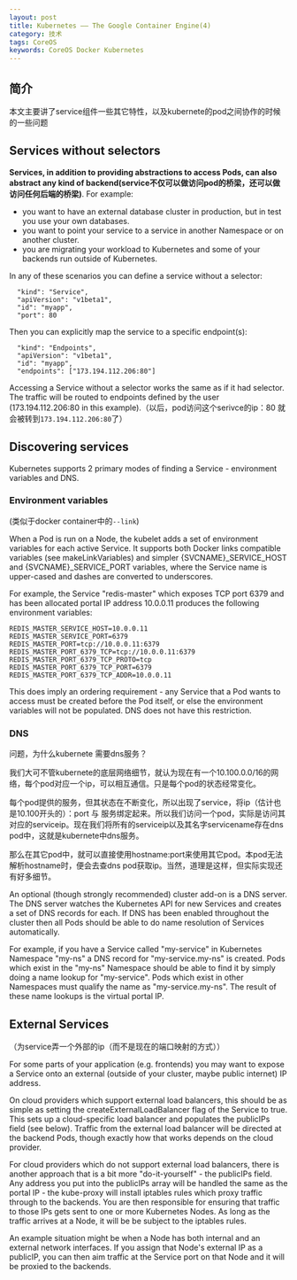 ```yaml
---
layout: post
title: Kubernetes —— The Google Container Engine(4)
category: 技术
tags: CoreOS
keywords: CoreOS Docker Kubernetes
---
```


## 简介


本文主要讲了service组件一些其它特性，以及kubernete的pod之间协作的时候的一些问题

## Services without selectors

**Services, in addition to providing abstractions to access Pods, can also abstract any kind of backend(service不仅可以做访问pod的桥梁，还可以做访问任何后端的桥梁)**. For example:

- you want to have an external database cluster in production, but in test you use your own databases.
- you want to point your service to a service in another Namespace or on another cluster.
- you are migrating your workload to Kubernetes and some of your backends run outside of Kubernetes.

In any of these scenarios you can define a service without a selector:

      "kind": "Service",
      "apiVersion": "v1beta1",
      "id": "myapp",
      "port": 80
  
Then you can explicitly map the service to a specific endpoint(s):

      "kind": "Endpoints",
      "apiVersion": "v1beta1",
      "id": "myapp",
      "endpoints": ["173.194.112.206:80"]
  
Accessing a Service without a selector works the same as if it had selector. The traffic will be routed to endpoints defined by the user (173.194.112.206:80 in this example).（以后，pod访问这个serivce的ip：80 就会被转到`173.194.112.206:80`了）

## Discovering services

Kubernetes supports 2 primary modes of finding a Service - environment variables and DNS.

### Environment variables

(类似于docker container中的`--link`)

When a Pod is run on a Node, the kubelet adds a set of environment variables for each active Service. It supports both Docker links compatible variables (see makeLinkVariables) and simpler {SVCNAME}_SERVICE_HOST and {SVCNAME}_SERVICE_PORT variables, where the Service name is upper-cased and dashes are converted to underscores.

For example, the Service "redis-master" which exposes TCP port 6379 and has been allocated portal IP address 10.0.0.11 produces the following environment variables:

    REDIS_MASTER_SERVICE_HOST=10.0.0.11
    REDIS_MASTER_SERVICE_PORT=6379
    REDIS_MASTER_PORT=tcp://10.0.0.11:6379
    REDIS_MASTER_PORT_6379_TCP=tcp://10.0.0.11:6379
    REDIS_MASTER_PORT_6379_TCP_PROTO=tcp
    REDIS_MASTER_PORT_6379_TCP_PORT=6379
    REDIS_MASTER_PORT_6379_TCP_ADDR=10.0.0.11
    
This does imply an ordering requirement - any Service that a Pod wants to access must be created before the Pod itself, or else the environment variables will not be populated. DNS does not have this restriction.

### DNS

问题，为什么kubernete 需要dns服务？

我们大可不管kubernete的底层网络细节，就认为现在有一个10.100.0.0/16的网络，每个pod对应一个ip，可以相互通信。只是每个pod的状态经常变化。

每个pod提供的服务，但其状态在不断变化，所以出现了service，将ip（估计也是10.100开头的）：port 与 服务绑定起来。所以我们访问一个pod，实际是访问其对应的serviceip。现在我们将所有的serviceip以及其名字servicename存在dns pod中，这就是kubernete中dns服务。

那么在其它pod中，就可以直接使用hostname:port来使用其它pod。本pod无法解析hostname时，便会去查dns pod获取ip。当然，道理是这样，但实际实现还有好多细节。

An optional (though strongly recommended) cluster add-on is a DNS server. The DNS server watches the Kubernetes API for new Services and creates a set of DNS records for each. If DNS has been enabled throughout the cluster then all Pods should be able to do name resolution of Services automatically.

For example, if you have a Service called "my-service" in Kubernetes Namespace "my-ns" a DNS record for "my-service.my-ns" is created. Pods which exist in the "my-ns" Namespace should be able to find it by simply doing a name lookup for "my-service". Pods which exist in other Namespaces must qualify the name as "my-service.my-ns". The result of these name lookups is the virtual portal IP.

## External Services

（为service弄一个外部的ip（而不是现在的端口映射的方式））

For some parts of your application (e.g. frontends) you may want to expose a Service onto an external (outside of your cluster, maybe public internet) IP address.

On cloud providers which support external load balancers, this should be as simple as setting the createExternalLoadBalancer flag of the Service to true. This sets up a cloud-specific load balancer and populates the publicIPs field (see below). Traffic from the external load balancer will be directed at the backend Pods, though exactly how that works depends on the cloud provider.

For cloud providers which do not support external load balancers, there is another approach that is a bit more "do-it-yourself" - the publicIPs field. Any address you put into the publicIPs array will be handled the same as the portal IP - the kube-proxy will install iptables rules which proxy traffic through to the backends. You are then responsible for ensuring that traffic to those IPs gets sent to one or more Kubernetes Nodes. As long as the traffic arrives at a Node, it will be be subject to the iptables rules.

An example situation might be when a Node has both internal and an external network interfaces. If you assign that Node's external IP as a publicIP, you can then aim traffic at the Service port on that Node and it will be proxied to the backends.

